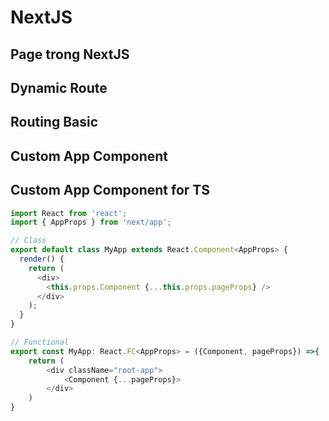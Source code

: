 # NextJS

## Page trong NextJS

## Dynamic Route

## Routing Basic

## Custom App Component

## Custom App Component for TS

```ts
import React from 'react';
import { AppProps } from 'next/app';

// Class
export default class MyApp extends React.Component<AppProps> {
  render() {
    return (
      <div>
        <this.props.Component {...this.props.pageProps} />
      </div>
    );
  }
}

// Functional
export const MyApp: React.FC<AppProps> = ({Component, pageProps}) =>{
    return (
        <div className="root-app">
            <Component {...pageProps}>
        </div>
    )
}
```

